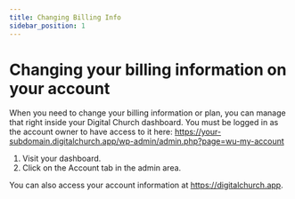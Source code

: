 ```yaml
---
title: Changing Billing Info
sidebar_position: 1
---
```


# Changing your billing information on your account

When you need to change your billing information or plan, you can manage that right inside your Digital Church dashboard. You must be logged in as the account owner to have access to it here: https://your-subdomain.digitalchurch.app/wp-admin/admin.php?page=wu-my-account

1. Visit your dashboard.
2. Click on the Account tab in the admin area.

You can also access your account information at https://digitalchurch.app.